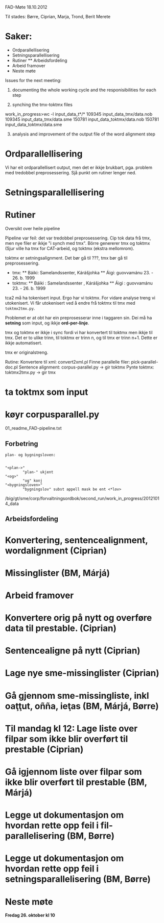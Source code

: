 

FAD-Møte 18.10.2012


Til stades: Børre, Ciprian, Marja, Trond, Berit Merete


#  Saker:


* Ordparallellisering
* Setningsparallellisering
* Rutiner
** Arbeidsfordeling
* Arbeid framover
* Neste møte




Issues for the next meeting:
1. documenting the whole working cycle
   and the responisibilities for each step


2. synching the tmx-toktmx files


work_in_progress>wc -l input_data_t*/*
  109345 input_data_tmx/data.nob
  109345 input_data_tmx/data.sme
  150781 input_data_toktmx/data.nob
  150781 input_data_toktmx/data.sme




3. analysis and improvement of the output file of the word alignment step




#  Ordparallellisering


Vi har eit ordparallellisert output, men det er ikkje brukbart,
pga. problem med tredobbel preprosessering. Sjå punkt om rutiner
lenger ned.


#  Setningsparallellisering


#  Rutiner


Oversikt over heile pipeline


Pipeline var feil: det var tredobbel preprosessering.
Cip tok data frå tmx, men nye filer er ikkje "i synch med tmx".
Börre genererer tmx og toktmx (Sjur ville ha tmx for CAT-arbeid,
og toktmx (ekstra mellomrom).


toktmx er setningsalignment. Det bør gå til ???, tmx bør gå 
til preprosessering.


* tmx: 
** <seg>Báiki: Samelandssenter, Kárášjohka</seg>
** <seg>Áigi: guovvamánu 23. - 26. b. 1999</seg>
* toktmx: 
** <seg>Báiki : Samelandssenter , Kárášjohka</seg>
** <seg>Áigi : guovvamánu 23. - 26. b. 1999</seg>


tca2 må ha tokenisert input. Ergo har vi toktmx.
For vidare analyse treng vi utokenisert. Vi får utokenisert
ved å endre frå toktmx til tmx med `toktmx2tmx.py`.


Problemet er at obt har ein preprosesserar inne i taggaren sin.
Dei må ha **setning** som input, og ikkje **ord-per-linje**.


tmx og toktmx er ikkje i sync fordi vi har konvertert til
toktmx men ikkje til tmx. Det er to ulike trinn, til toktmx
er trinn n, og til tmx er trinn n+1. Dette er ikkje
automatisert.


tmx er originalstreng. 




Rutine:
Konvertere til xml: convert2xml.pl
Finne parallelle filer: pick-parallel-doc.pl
Sentence alignment: corpus-parallel.py -> gir toktmx
Pynte toktmx: toktmx2tmx.py -> gir tmx


# ta toktmx som input
# køyr corpusparallel.py




01_readme_FAD-pipeline.txt


##  Forbetring


```
plan- og bygningsloven:


"<plan->"
        "plan-" ukjent 
"<og>"
        "og" konj 
"<bygningsloven>"
        "bygningslov" subst appell mask be ent <*lov> 
```




/big/gt/sme/corp/forvaltningsordbok/second_run/work_in_progress/20121014_data






##  Arbeidsfordeling
# Konvertering, sentencealignment, wordalignment (**Ciprian**)
# Missinglister (**BM, Márjá**)


#  Arbeid framover
# Konvertere orig på nytt og overføre data til prestable. (**Ciprian**)
# Sentencealigne på nytt (**Ciprian**)
# Lage nye sme-missinglister (**Ciprian**)
# Gå gjennom sme-missingliste, inkl oaţţut, oñña, ieţas (**BM, Márjá, Børre**)
# Til mandag kl 12: Lage liste over filpar som ikke blir overført til prestable (**Ciprian**)
# Gå igjennom liste over filpar som ikke blir overført til prestable (**BM, Márjá**)
# Legge ut dokumentasjon om hvordan rette opp feil i fil-parallelisering (**BM, Børre**)
# Legge ut dokumentasjon om hvordan rette opp feil i setningsparallelisering (**BM, Børre**)


#  Neste møte
**Fredag 26. oktober kl 10**



